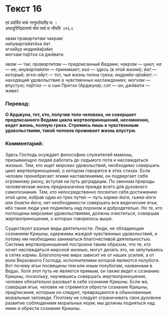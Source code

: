 # Текст 16

एवं प्रवर्तितं चक्रं नानुवर्तयतीह यः ।  
अघायुरिन्द्रियारामो मोघं पार्थ स जीवति ॥१६॥

эвам̇ правартитам̇ чакрам̇  
на̄нувартайатӣха йат̣  
агха̄йур индрийа̄ра̄мо  
могхам̇ па̄ртха са джӣвати

_эвам_ — так; _правартитам_ — предписанный Ведами; _чакрам_ — цикл; _на_ — не; _анувартайати_ — принимает; _иха_ — здесь (в этой жизни); _йат̣_ — который; _агха-а̄йут̣_ — тот, чья жизнь полна греха; _индрийа-а̄ра̄мат̣_ — находящий удовольствие в чувственных наслаждениях; _могхам_ — впустую; _па̄ртха_ — о сын Притхи (Арджуна); _сат̣_ — он; _джӣвати_ — живет.

### Перевод:

**О Арджуна, тот, кто, получив тело человека, не совершает предписанного Ведами цикла жертвоприношений, несомненно, ведет жизнь, полную греха. Стремясь лишь к чувственным удовольствиям, такой человек проживает жизнь впустую.**

### Комментарий:

Здесь Господь осуждает философию служителей мамоны, призывающую людей работать до седьмого пота и наслаждаться жизнью. Тем, кто ищет мирских удовольствий, необходимо совершать цикл жертвоприношений, о котором говорится в этих стихах. Если человек пренебрегает этими наставлениями, он подвергает себя огромному риску, вступая на путь деградации. По законам природы человеческая жизнь предназначена прежде всего для духовного самопознания. Тем, кто непосредственно посвятил себя достижению этой цели, избрав один из трех путей — путь _карма-йоги, гьяна-йоги_ или _бхакти-йоги,_ нет необходимости совершать все ведические _ягьи,_ ибо такие люди уже поднялись над пороком и добродетелью. Но те, кто поглощены мирскими удовольствиями, должны очиститься, совершая жертвоприношения, о которых говорилось выше.

Существуют разные виды деятельности. Люди, не обладающие сознанием Кришны, одержимы жаждой чувственных удовольствий, и потому им необходимо заниматься благочестивой деятельностью. Система жертвоприношений построена таким образом, что те, кто хочет наслаждаться мирской жизнью, могут делать это, не запутываясь в сетях _кармы._ Благополучие мира зависит не от наших усилий, а от воли Верховного Господа, исполнителями которой являются полубоги. Вот почему _ягьи_ посвящены тем или иным полубогам, названным в Ведах. Хотя этот путь не является прямым, он также ведет к сознанию Кришны, поскольку, научившись совершать жертвоприношения, человек обязательно разовьет в себе сознание Кришны. Если же, совершая _ягьи,_ человек не стремится обрести сознание Кришны, предписания, которым он следует, превращаются в обыкновенные моральные заповеди. Поэтому не следует ограничивать свое духовное развитие соблюдением моральных норм; мы должны подняться над ними и обрести сознание Кришны.